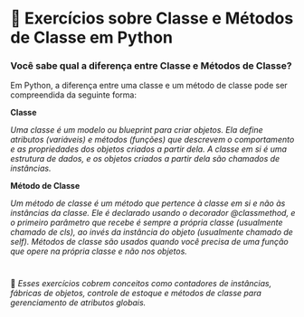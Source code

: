 # 🩵 Exercícios sobre Classe e Métodos de Classe em Python 

### Você sabe qual a diferença entre Classe e Métodos de Classe?

Em Python, a diferença entre uma classe e um método de classe pode ser compreendida da seguinte forma:

**Classe**

_Uma classe é um modelo ou blueprint para criar objetos. Ela define atributos (variáveis) e métodos (funções) que descrevem o comportamento e as propriedades dos objetos criados a partir dela. A classe em si é uma estrutura de dados, e os objetos criados a partir dela são chamados de instâncias._

**Método de Classe**

_Um método de classe é um método que pertence à classe em si e não às instâncias da classe. Ele é declarado usando o decorador @classmethod, e o primeiro parâmetro que recebe é sempre a própria classe (usualmente chamado de cls), ao invés da instância do objeto (usualmente chamado de self). Métodos de classe são usados quando você precisa de uma função que opere na própria classe e não nos objetos._

#

📌 _Esses exercícios cobrem conceitos como contadores de instâncias, fábricas de objetos, controle de estoque e métodos de classe para gerenciamento de atributos globais._